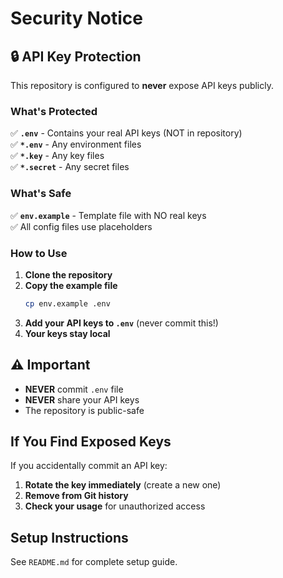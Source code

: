 # Security Notice

## 🔒 API Key Protection

This repository is configured to **never** expose API keys publicly.

### What's Protected

✅ **`.env`** - Contains your real API keys (NOT in repository)  
✅ **`*.env`** - Any environment files  
✅ **`*.key`** - Any key files  
✅ **`*.secret`** - Any secret files  

### What's Safe

✅ **`env.example`** - Template file with NO real keys  
✅ All config files use placeholders  

### How to Use

1. **Clone the repository**
2. **Copy the example file**
   ```bash
   cp env.example .env
   ```
3. **Add your API keys to `.env`** (never commit this!)
4. **Your keys stay local**

## ⚠️ Important

- **NEVER** commit `.env` file
- **NEVER** share your API keys
- The repository is public-safe

## If You Find Exposed Keys

If you accidentally commit an API key:

1. **Rotate the key immediately** (create a new one)
2. **Remove from Git history**
3. **Check your usage** for unauthorized access

## Setup Instructions

See `README.md` for complete setup guide.

